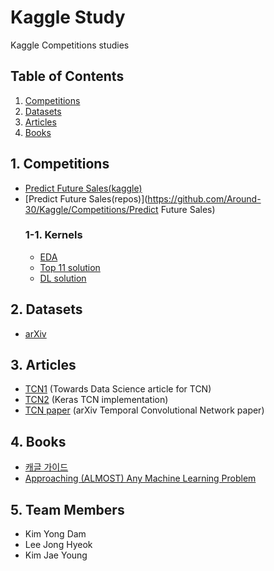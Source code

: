 # Kaggle Study
Kaggle Competitions studies

## Table of Contents

1. [Competitions](https://github.com/Around-30/Kaggle/#1-competitions)
2. [Datasets](https://github.com/Around-30/Kaggle/#2-datasets)
3. [Articles](https://github.com/Around-30/Kaggle/#3-articles)
4. [Books](https://github.com/Around-30/Kaggle/#4-books)

## 1. Competitions
* [Predict Future Sales(kaggle)](https://www.kaggle.com/c/competitive-data-science-predict-future-sales)
* [Predict Future Sales(repos)](https://github.com/Around-30/Kaggle/Competitions/Predict Future Sales)
  ### 1-1. Kernels
  * [EDA](https://www.kaggle.com/noeasywayout/eda-fe-lgbm-model)
  * [Top 11 solution](https://www.kaggle.com/szhou42/predict-future-sales-top-11-solution)
  * [DL solution](https://www.kaggle.com/dimitreoliveira/deep-learning-for-time-series-forecasting)


## 2. Datasets
* [arXiv](https://www.kaggle.com/Cornell-University/arxiv)

## 3. Articles
* [TCN1](https://towardsdatascience.com/temporal-convolutional-networks-the-next-revolution-for-time-series-8990af826567) (Towards Data Science article for TCN)
* [TCN2](https://github.com/philipperemy/keras-tcn) (Keras TCN implementation)
* [TCN paper](https://arxiv.org/pdf/1608.08242) (arXiv Temporal Convolutional Network paper)

## 4. Books
* [캐글 가이드](http://www.yes24.com/Product/Goods/90964592)
* [Approaching (ALMOST) Any Machine Learning Problem](https://www.amazon.com/Approaching-Almost-Machine-Learning-Problem-ebook/dp/B089P13QHT)


## 5. Team Members
* Kim Yong Dam
* Lee Jong Hyeok
* Kim Jae Young



